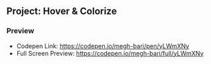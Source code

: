 ## Project: Hover & Colorize


### Preview
- Codepen Link: https://codepen.io/megh-bari/pen/yLWmXNy
- Full Screen Preview:  https://codepen.io/megh-bari/full/yLWmXNy
